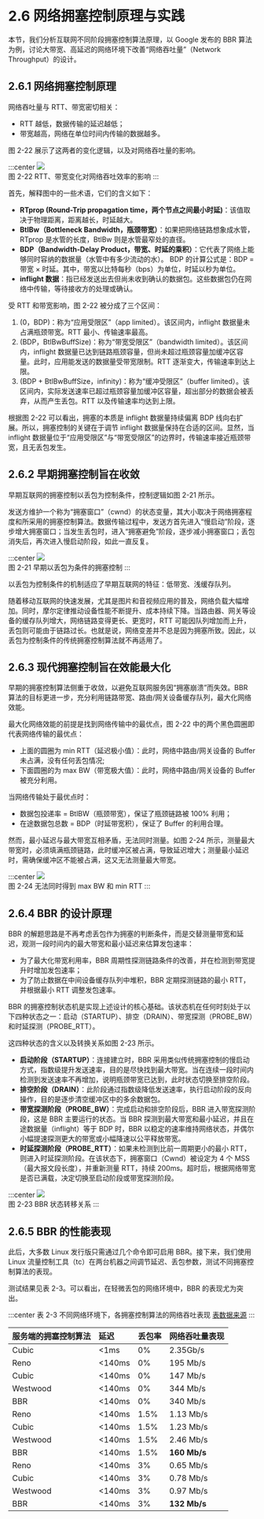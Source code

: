 # 2.6 网络拥塞控制原理与实践

本节，我们分析互联网不同阶段拥塞控制算法原理，以 Google 发布的 BBR 算法为例，讨论大带宽、高延迟的网络环境下改善“网络吞吐量”（Network Throughput）的设计。

## 2.6.1 网络拥塞控制原理

网络吞吐量与 RTT、带宽密切相关：
- RTT 越低，数据传输的延迟越低；
- 带宽越高，网络在单位时间内传输的数据越多。

图 2-22 展示了这两者的变化逻辑，以及对网络吞吐量的影响。

:::center
  ![](../assets/bbr-cc.png)<br/>
 图 2-22 RTT、带宽变化对网络吞吐效率的影响
:::

首先，解释图中的一些术语，它们的含义如下：

- **RTprop (Round-Trip propagation time，两个节点之间最小时延)**：该值取决于物理距离，距离越长，时延越大。
- **BtlBw（Bottleneck Bandwidth，瓶颈带宽）**：如果把网络链路想象成水管，RTprop 是水管的长度，BtlBw 则是水管最窄处的直径。
- **BDP（Bandwidth-Delay Product，带宽、时延的乘积）**：它代表了网络上能够同时容纳的数据量（水管中有多少流动的水）。 BDP 的计算公式是：BDP = 带宽 × 时延。其中，带宽以比特每秒（bps）为单位，时延以秒为单位。
- **inflight 数据**：指已经发送出去但尚未收到确认的数据包。这些数据包仍在网络中传输，等待接收方的处理或确认。

受 RTT 和带宽影响，图 2-22 被分成了三个区间：

1. (0，BDP)：称为“应用受限区”（app limited）。该区间内，inflight 数据量未占满瓶颈带宽。RTT 最小、传输速率最高。
2. (BDP，BtlBwBuffSize)：称为“带宽受限区”（bandwidth limited）。该区间内，inflight 数据量已达到链路瓶颈容量，但尚未超过瓶颈容量加缓冲区容量。此时，应用能发送的数据量受带宽限制。RTT 逐渐变大，传输速率到达上限。
3. (BDP + BtlBwBuffSize，infinity)：称为“缓冲受限区”（buffer limited）。该区间内，实际发送速率已超过瓶颈容量加缓冲区容量，超出部分的数据会被丢弃，从而产生丢包。RTT 以及传输速率均达到上限。

根据图 2-22 可以看出，拥塞的本质是 inflight 数据量持续偏离 BDP 线向右扩展。所以，拥塞控制的关键在于调节 inflight 数据量保持在合适的区间。显然，当 inflight 数据量位于“应用受限区”与“带宽受限区”的边界时，传输速率接近瓶颈带宽，且无丢包发生。

## 2.6.2 早期拥塞控制旨在收敛

早期互联网的拥塞控制以丢包为控制条件，控制逻辑如图 2-21 所示。

发送方维护一个称为“拥塞窗口”（cwnd）的状态变量，其大小取决于网络拥塞程度和所采用的拥塞控制算法。数据传输过程中，发送方首先进入“慢启动”阶段，逐步增大拥塞窗口；当发生丢包时，进入“拥塞避免”阶段，逐步减小拥塞窗口；丢包消失后，再次进入慢启动阶段，如此一直反复。

:::center
  ![](../assets/cc.png)<br/>
 图 2-21 早期以丢包为条件的拥塞控制
:::

以丢包为控制条件的机制适应了早期互联网的特征：低带宽、浅缓存队列。

随着移动互联网的快速发展，尤其是图片和音视频应用的普及，网络负载大幅增加。同时，摩尔定律推动设备性能不断提升、成本持续下降。当路由器、网关等设备的缓存队列增大，网络链路变得更长、更宽时，RTT 可能因队列增加而上升，丢包则可能由于链路过长。也就是说，网络变差并不总是因为拥塞所致。因此，以丢包为控制条件的传统拥塞控制算法就不再适用了。

## 2.6.3 现代拥塞控制旨在效能最大化

早期的拥塞控制算法侧重于收敛，以避免互联网服务因“拥塞崩溃”而失效。BBR 算法的目标更进一步，充分利用链路带宽、路由/网关设备缓存队列，最大化网络效能。

最大化网络效能的前提是找到网络传输中的最优点，图 2-22 中的两个黑色圆圈即代表网络传输的最优点：
- 上面的圆圈为 min RTT（延迟极小值）：此时，网络中路由/网关设备的 Buffer 未占满，没有任何丢包情况;
- 下面圆圈的为 max BW（带宽极大值）：此时，网络中路由/网关设备的 Buffer 被充分利用。

当网络传输处于最优点时：

- 数据包投递率 = BtlBW（瓶颈带宽），保证了瓶颈链路被 100% 利用；
- 在途数据包总数 = BDP（时延带宽积），保证了 Buffer 的利用合理。

然而，最小延迟与最大带宽互相矛盾，无法同时测量。如图 2-24 所示，测量最大带宽时，必须填满瓶颈链路，此时缓冲区被占满，导致延迟增大；测量最小延迟时，需确保缓冲区不能被占满，这又无法测量最大带宽。

:::center
  ![](../assets/bbr-2.png)<br/>
 图 2-24 无法同时得到 max BW 和 min RTT
:::

## 2.6.4 BBR 的设计原理

BBR 的解题思路是不再考虑丢包作为拥塞的判断条件，而是交替测量带宽和延迟，观测一段时间内的最大带宽和最小延迟来估算发包速率：

- 为了最大化带宽利用率，BBR 周期性探测链路条件的改善，并在检测到带宽提升时增加发包速率；
- 为了防止数据在中间设备缓存队列中堆积，BBR 定期探测链路的最小 RTT，并根据最小 RTT 调整发包速率。

BBR 的拥塞控制状态机是实现上述设计的核心基础。该状态机在任何时刻处于以下四种状态之一：启动（STARTUP）、排空（DRAIN）、带宽探测（PROBE_BW）和时延探测（PROBE_RTT）。

这四种状态的含义以及转换关系如图 2-23 所示。

- **启动阶段（STARTUP）**：连接建立时，BBR 采用类似传统拥塞控制的慢启动方式，指数级提升发送速率，目的是尽快找到最大带宽。当在连续一段时间内检测到发送速率不再增加，说明瓶颈带宽已达到，此时状态切换至排空阶段。
- **排空阶段（DRAIN）**：此阶段通过指数级降低发送速率，执行启动阶段的反向操作，目的是逐步清空缓冲区中的多余数据包。
- **带宽探测阶段（PROBE_BW）**：完成启动和排空阶段后，BBR 进入带宽探测阶段，这是 BBR 主要运行的状态。当 BBR 探测到最大带宽和最小延迟，并且在途数据量（inflight）等于 BDP 时，BBR 以稳定的速率维持网络状态，并偶尔小幅提速探测更大的带宽或小幅降速以公平释放带宽。
- **时延探测阶段（PROBE_RTT）**：如果未检测到比前一周期更小的最小 RTT，则进入时延探测阶段。在该状态下，拥塞窗口（Cwnd）被设定为 4 个 MSS（最大报文段长度），并重新测量 RTT，持续 200ms。超时后，根据网络带宽是否已满载，决定切换至启动阶段或带宽探测阶段。


:::center
  ![](../assets/bbr-status.png)<br/>
 图 2-23 BBR 状态转移关系
:::

## 2.6.5 BBR 的性能表现

此后，大多数 Linux 发行版只需通过几个命令即可启用 BBR。接下来，我们使用 Linux 流量控制工具（tc）在两台机器之间调节延迟、丢包参数，测试不同拥塞控制算法的表现。

测试结果见表 2-3。可以看出，在轻微丢包的网络环境中，BBR 的表现尤为突出。

:::center
表 2-3 不同网络环境下，各拥塞控制算法的网络吞吐表现 [表数据来源](https://toonk.io/tcp-bbr-exploring-tcp-congestion-control/index.html)
:::

|服务端的拥塞控制算法|延迟|丢包率|网络吞吐量表现|
|:--|:--|:--|:--|
| Cubic| <1ms| 0% |2.35Gb/s|
| Reno| <140ms| 0% |195 Mb/s|
| Cubic| <140ms| 0% |147 Mb/s|
|Westwood| <140ms| 0% |344 Mb/s| 
| BBR| <140ms| 0% |340 Mb/s| 
| Reno| <140ms| 1.5% |1.13 Mb/s| 
| Cubic| <140ms| 1.5% |1.23 Mb/s|
| Westwood| <140ms| 1.5% |2.46 Mb/s|
| BBR| <140ms| 1.5% |**160 Mb/s**| 
| Reno| <140ms| 3% |0.65 Mb/s| 
| Cubic| <140ms| 3% |0.78 Mb/s| 
| Westwood| <140ms| 3% |0.97 Mb/s| 
| BBR| <140ms| 3% |**132 Mb/s**| 